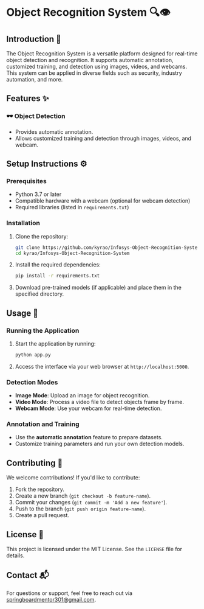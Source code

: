 # Object Recognition System 🔍👁️

## Introduction 📖
The Object Recognition System is a versatile platform designed for real-time object detection and recognition. It supports automatic annotation, customized training, and detection using images, videos, and webcams. This system can be applied in diverse fields such as security, industry automation, and more.

## Features ✨

### 🕶️ Object Detection
- Provides automatic annotation.
- Allows customized training and detection through images, videos, and webcam.

## Setup Instructions ⚙️

### Prerequisites
- Python 3.7 or later
- Compatible hardware with a webcam (optional for webcam detection)
- Required libraries (listed in `requirements.txt`)

### Installation
1. Clone the repository:
   ```bash
   git clone https://github.com/kyrao/Infosys-Object-Recognition-System.git
   cd kyrao/Infosys-Object-Recognition-System
   ```
2. Install the required dependencies:
   ```bash
   pip install -r requirements.txt
   ```
3. Download pre-trained models (if applicable) and place them in the specified directory.

## Usage 🚀

### Running the Application
1. Start the application by running:
   ```bash
   python app.py
   ```
2. Access the interface via your web browser at `http://localhost:5000`.

### Detection Modes
- **Image Mode**: Upload an image for object recognition.
- **Video Mode**: Process a video file to detect objects frame by frame.
- **Webcam Mode**: Use your webcam for real-time detection.

### Annotation and Training
- Use the **automatic annotation** feature to prepare datasets.
- Customize training parameters and run your own detection models.

## Contributing 🤝

We welcome contributions! If you'd like to contribute:
1. Fork the repository.
2. Create a new branch (`git checkout -b feature-name`).
3. Commit your changes (`git commit -m 'Add a new feature'`).
4. Push to the branch (`git push origin feature-name`).
5. Create a pull request.

## License 📜

This project is licensed under the MIT License. See the `LICENSE` file for details.

## Contact 📬

For questions or support, feel free to reach out via [springboardmentor301@gmail.com](mailto:email@example.com).

